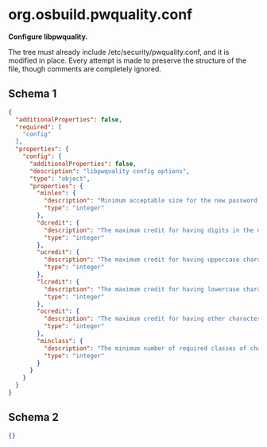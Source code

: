 
# org.osbuild.pwquality.conf

**Configure libpwquality.**

The tree must already include /etc/security/pwquality.conf, and it is
modified in place. Every attempt is made to preserve the structure of
the file, though comments are completely ignored.

## Schema 1

```json
{
  "additionalProperties": false,
  "required": [
    "config"
  ],
  "properties": {
    "config": {
      "additionalProperties": false,
      "description": "libpwquality config options",
      "type": "object",
      "properties": {
        "minlen": {
          "description": "Minimum acceptable size for the new password (plus one if credits are not disabled which is the default).",
          "type": "integer"
        },
        "dcredit": {
          "description": "The maximum credit for having digits in the new password. If less than 0 it is the minimum number of digits in the new password.",
          "type": "integer"
        },
        "ucredit": {
          "description": "The maximum credit for having uppercase characters in the new password. If less than 0 it is the minimum number of uppercase characters in the new password.",
          "type": "integer"
        },
        "lcredit": {
          "description": "The maximum credit for having lowercase characters in the new password. If less than 0 it is the minimum number of lowercase characters in the new password.",
          "type": "integer"
        },
        "ocredit": {
          "description": "The maximum credit for having other characters in the new password. If less than 0 it is the minimum number of other characters in the new password.",
          "type": "integer"
        },
        "minclass": {
          "description": "The minimum number of required classes of characters for the new password (digits, uppercase, lowercase, others).",
          "type": "integer"
        }
      }
    }
  }
}
```

## Schema 2

```json
{}
```
